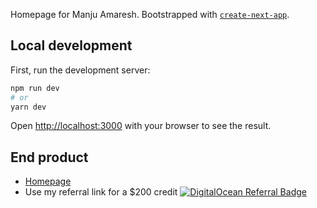 Homepage for Manju Amaresh. Bootstrapped with [`create-next-app`](https://github.com/vercel/next.js/tree/canary/packages/create-next-app).

## Local development
First, run the development server:

```bash
npm run dev
# or
yarn dev
```
Open [http://localhost:3000](http://localhost:3000) with your browser to see the result.


## End product
- [Homepage](https://manjunath.me/)
- Use my referral link for a $200 credit [![DigitalOcean Referral Badge](https://web-platforms.sfo2.cdn.digitaloceanspaces.com/WWW/Badge%202.svg)](https://www.digitalocean.com/?refcode=b7e5fefea1c0&utm_campaign=Referral_Invite&utm_medium=Referral_Program&utm_source=badge) 
